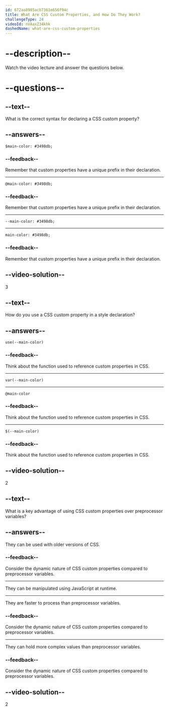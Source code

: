 ```yaml
---
id: 672aa8985acb7361e656f94c
title: What Are CSS Custom Properties, and How Do They Work?
challengeType: 24
videoId: nVAaxZ34khk
dashedName: what-are-css-custom-properties
---
```


# --description--

Watch the video lecture and answer the questions below.

# --questions--

## --text--

What is the correct syntax for declaring a CSS custom property?

## --answers--

`$main-color: #3498db;`

### --feedback--

Remember that custom properties have a unique prefix in their declaration.

---

`@main-color: #3498db;`

### --feedback--

Remember that custom properties have a unique prefix in their declaration.

---

`--main-color: #3498db;`

---

`main-color: #3498db;`

### --feedback--

Remember that custom properties have a unique prefix in their declaration.

## --video-solution--

3

## --text--

How do you use a CSS custom property in a style declaration?

## --answers--

`use(--main-color)`

### --feedback--

Think about the function used to reference custom properties in CSS.

---

`var(--main-color)`

---

`@main-color`

### --feedback--

Think about the function used to reference custom properties in CSS.

---

`$(--main-color)`

### --feedback--

Think about the function used to reference custom properties in CSS.

## --video-solution--

2

## --text--

What is a key advantage of using CSS custom properties over preprocessor variables?

## --answers--

They can be used with older versions of CSS.

### --feedback--

Consider the dynamic nature of CSS custom properties compared to preprocessor variables.

---

They can be manipulated using JavaScript at runtime.

---

They are faster to process than preprocessor variables.

### --feedback--

Consider the dynamic nature of CSS custom properties compared to preprocessor variables.

---

They can hold more complex values than preprocessor variables.

### --feedback--

Consider the dynamic nature of CSS custom properties compared to preprocessor variables.

## --video-solution--

2
